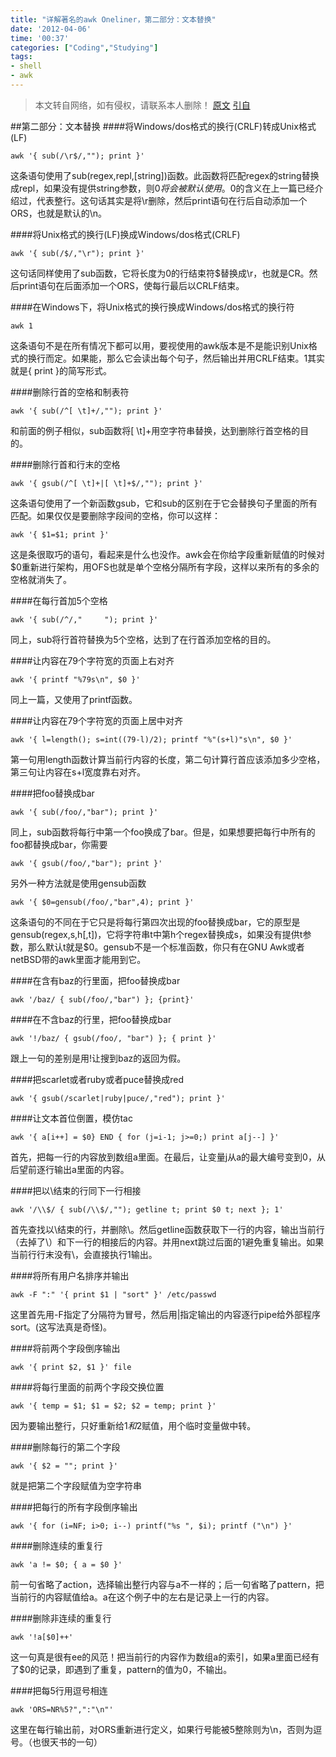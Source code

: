 ```yaml
---
title: "详解著名的awk Oneliner，第二部分：文本替换"
date: '2012-04-06'
time: '00:37'
categories: ["Coding","Studying"]
tags:
- shell
- awk
---
```


>本文转自网络，如有侵权，请联系本人删除！
>[原文](http://www.catonmat.net/blog/awk-one-liners-explained-part-two/)
>[引自](http://roylez.herokuapp.com/2010/04/28/awk-oneliner-translation-2.html)

##第二部分：文本替换
####将Windows/dos格式的换行(CRLF)转成Unix格式(LF)

	awk '{ sub(/\r$/,""); print }'

这条语句使用了sub(regex,repl,[string])函数。此函数将匹配regex的string替换成repl，如果没有提供string参数，则$0将会被默认使用。$0的含义在上一篇已经介绍过，代表整行。这句话其实是将\r删除，然后print语句在行后自动添加一个ORS，也就是默认的\n。

####将Unix格式的换行(LF)换成Windows/dos格式(CRLF)

	awk '{ sub(/$/,"\r"); print }'

这句话同样使用了sub函数，它将长度为0的行结束符$替换成\r，也就是CR。然后print语句在后面添加一个ORS，使每行最后以CRLF结束。

####在Windows下，将Unix格式的换行换成Windows/dos格式的换行符

	awk 1

这条语句不是在所有情况下都可以用，要视使用的awk版本是不是能识别Unix格式的换行而定。如果能，那么它会读出每个句子，然后输出并用CRLF结束。1其实就是{ print }的简写形式。

####删除行首的空格和制表符

	awk '{ sub(/^[ \t]+/,""); print }'

和前面的例子相似，sub函数将[ \t]+用空字符串替换，达到删除行首空格的目的。

####删除行首和行末的空格

	awk '{ gsub(/^[ \t]+|[ \t]+$/,""); print }'

这条语句使用了一个新函数gsub，它和sub的区别在于它会替换句子里面的所有匹配。如果仅仅是要删除字段间的空格，你可以这样：

	awk '{ $1=$1; print }'

这是条很取巧的语句，看起来是什么也没作。awk会在你给字段重新赋值的时候对$0重新进行架构，用OFS也就是单个空格分隔所有字段，这样以来所有的多余的空格就消失了。

####在每行首加5个空格

	awk '{ sub(/^/,"     "); print }'

同上，sub将行首符替换为5个空格，达到了在行首添加空格的目的。

####让内容在79个字符宽的页面上右对齐

	awk '{ printf "%79s\n", $0 }'

同上一篇，又使用了printf函数。

####让内容在79个字符宽的页面上居中对齐

	awk '{ l=length(); s=int((79-l)/2); printf "%"(s+l)"s\n", $0 }'

第一句用length函数计算当前行内容的长度，第二句计算行首应该添加多少空格，第三句让内容在s+l宽度靠右对齐。

####把foo替换成bar

	awk '{ sub(/foo/,"bar"); print }'

同上，sub函数将每行中第一个foo换成了bar。但是，如果想要把每行中所有的foo都替换成bar，你需要

	awk '{ gsub(/foo/,"bar"); print }'

另外一种方法就是使用gensub函数

	awk '{ $0=gensub(/foo/,"bar",4); print }'

这条语句的不同在于它只是将每行第四次出现的foo替换成bar，它的原型是gensub(regex,s,h[,t])，它将字符串t中第h个regex替换成s，如果没有提供t参数，那么默认t就是$0。gensub不是一个标准函数，你只有在GNU Awk或者netBSD带的awk里面才能用到它。

####在含有baz的行里面，把foo替换成bar

	awk '/baz/ { sub(/foo/,"bar") }; {print}'


####在不含baz的行里，把foo替换成bar

	awk '!/baz/ { gsub(/foo/, "bar") }; { print }'

跟上一句的差别是用!让搜到baz的返回为假。

####把scarlet或者ruby或者puce替换成red

	awk '{ gsub(/scarlet|ruby|puce/,"red"); print }'


####让文本首位倒置，模仿tac

	awk '{ a[i++] = $0} END { for (j=i-1; j>=0;) print a[j--] }'

首先，把每一行的内容放到数组a里面。在最后，让变量j从a的最大编号变到0，从后望前逐行输出a里面的内容。

####把以\结束的行同下一行相接

	awk '/\\$/ { sub(/\\$/,""); getline t; print $0 t; next }; 1'

首先查找以\结束的行，并删除\。然后getline函数获取下一行的内容，输出当前行（去掉了\）和下一行的相接后的内容。并用next跳过后面的1避免重复输出。如果当前行行末没有\，会直接执行1输出。

####将所有用户名排序并输出

	awk -F ":" '{ print $1 | "sort" }' /etc/passwd

这里首先用-F指定了分隔符为冒号，然后用|指定输出的内容逐行pipe给外部程序sort。(这写法真是奇怪)。

####将前两个字段倒序输出

	awk '{ print $2, $1 }' file


####将每行里面的前两个字段交换位置

	awk '{ temp = $1; $1 = $2; $2 = temp; print }'

因为要输出整行，只好重新给$1和$2赋值，用个临时变量做中转。

####删除每行的第二个字段

	awk '{ $2 = ""; print }'

就是把第二个字段赋值为空字符串

####把每行的所有字段倒序输出

	awk '{ for (i=NF; i>0; i--) printf("%s ", $i); printf ("\n") }'


####删除连续的重复行

	awk 'a != $0; { a = $0 }'

前一句省略了action，选择输出整行内容与a不一样的；后一句省略了pattern，把当前行的内容赋值给a。a在这个例子中的左右是记录上一行的内容。

####删除非连续的重复行

	awk '!a[$0]++'

这一句真是很有ee的风范！把当前行的内容作为数组a的索引，如果a里面已经有了$0的记录，即遇到了重复，pattern的值为0，不输出。

####把每5行用逗号相连

	awk 'ORS=NR%5?",":"\n"'

这里在每行输出前，对ORS重新进行定义，如果行号能被5整除则为\n，否则为逗号。（也很天书的一句）
